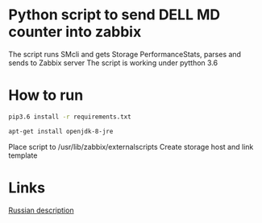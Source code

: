 # Python script to send DELL MD counter into zabbix

The script runs SMcli and gets Storage PerformanceStats, parses and sends to Zabbix server
The script is working under pytthon 3.6

# How to run
```bash
pip3.6 install -r requirements.txt

apt-get install openjdk-8-jre
```
Place script to /usr/lib/zabbix/externalscripts
Create storage host and link template

# Links
[ Russian description ]( https://otus.ru/nest/post/13/ )

